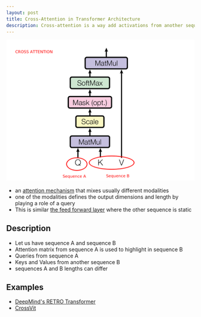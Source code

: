 ```yaml
---
layout: post
title: Cross-Attention in Transformer Architecture
description: Cross-attention is a way add activations from another sequence into transformer layers.
---
```


![Cross-Attention in Transformer Architecture](cross-attention-in-transformer-architecture.png)

- an [attention mechanism](https://vaclavkosar.com/ml/expire-span-scaling-transformer-by-forgetting#self-attention-simplified-recap) that mixes usually different modalities
- one of the modalities defines the output dimensions and length by playing a role of a query
- This is similar [the feed forward layer](/ml/Feed-Forward-Self-Attendion-Key-Value-Memory) where the other sequence is static

## Description
- Let us have sequence A and sequence B
- Attention matrix from sequence A is used to highlight in sequence B
- Queries from sequence A
- Keys and Values from another sequence B
- sequences A and B lengths can differ


## Examples
- [DeepMind's RETRO Transformer](/ml/DeepMinds-RETRO-Transformer-Model)
- [CrossVit](https://arxiv.org/pdf/2103.14899.pdf)
